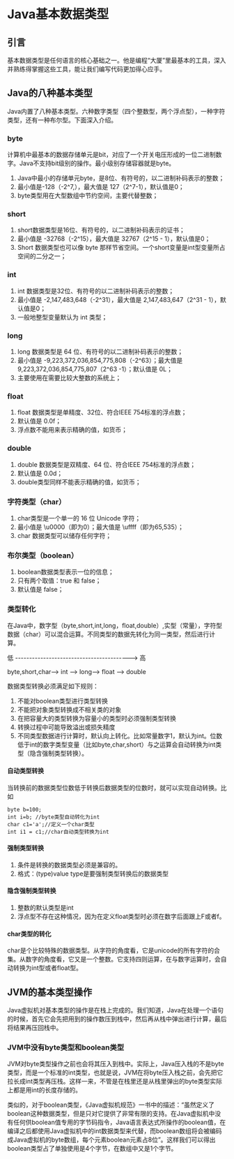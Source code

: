 # Java基本数据类型
## 引言
基本数据类型是任何语言的核心基础之一。他是编程“大厦”里最基本的工具，深入并熟练得掌握这些工具，能让我们编写代码更加得心应手。

## Java的八种基本类型
Java内置了八种基本类型。六种数字类型（四个整数型，两个浮点型），一种字符类型，还有一种布尔型。下面深入介绍。

### byte
计算机中最基本的数据存储单元是bit，对应了一个开关电压形成的一位二进制数字。Java不支持bit级别的操作。最小级别存储容器就是byte。
  1. Java中最小的存储单元byte，是8位、有符号的，以二进制补码表示的整数；
  2. 最小值是-128（-2^7,），最大值是 127（2^7-1），默认值是0；
  3. byte类型用在大型数组中节约空间，主要代替整数；
### short
  1. short数据类型是16位、有符号的，以二进制补码表示的证书；
  2. 最小值是 -32768（-2^15），最大值是 32767（2^15 - 1），默认值是0；
  3. Short 数据类型也可以像 byte 那样节省空间。一个short变量是int型变量所占空间的二分之一；
### int
  1. int 数据类型是32位、有符号的以二进制补码表示的整数；
  2. 最小值是 -2,147,483,648（-2^31），最大值是 2,147,483,647（2^31 - 1），默认值是0；
  3. 一般地整型变量默认为 int 类型；
### long
  1. long 数据类型是 64 位、有符号的以二进制补码表示的整数；
  2. 最小值是 -9,223,372,036,854,775,808（-2^63）；最大值是 9,223,372,036,854,775,807（2^63 -1）；默认值是 0L；
  3. 主要使用在需要比较大整数的系统上；
### float
  1. float 数据类型是单精度、32位、符合IEEE 754标准的浮点数；
  2. 默认值是 0.0f；
  3. 浮点数不能用来表示精确的值，如货币；
### double
  1. double 数据类型是双精度、64 位、符合IEEE 754标准的浮点数；
  2. 默认值是 0.0d；
  3. double类型同样不能表示精确的值，如货币；
### 字符类型（char）
  1. char类型是一个单一的 16 位 Unicode 字符；
  2. 最小值是 \u0000（即为0）；最大值是 \uffff（即为65,535）；
  3. char 数据类型可以储存任何字符；
### 布尔类型（boolean）
  1. boolean数据类型表示一位的信息；
  2. 只有两个取值：true 和 false；
  3. 默认值是 false；
### 类型转化
在Java中，数字型（byte,short,int,long，float,double）,实型（常量），字符型数据（char）可以混合运算。不同类型的数据先转化为同一类型，然后进行计算。

低  ----------------------------------------->  高

byte,short,char—> int —> long—> float —> double

数据类型转换必须满足如下规则：
1. 不能对boolean类型进行类型转换
2. 不能把对象类型转换成不相关类的对象
3. 在把容量大的类型转换为容量小的类型时必须强制类型转换
4. 转换过程中可能导致溢出或损失精度
5. 不同类型数据进行计算时，默认向上转化。比如常量数字1，默认为int。位数低于int的数字类型变量（比如byte,char,short）与之运算会自动转换为int类型（隐含强制类型转换）。


#### 自动类型转换
当转换前的数据类型位数低于转换后数据类型的位数时，就可以实现自动转换。比如
```
byte b=100;
int i=b; //byte类型自动转化为int
char c1='a';//定义一个char类型
int i1 = c1;//char自动类型转换为int
```

#### 强制类型转换
1. 条件是转换的数据类型必须是兼容的。
2. 格式：(type)value type是要强制类型转换后的数据类型

#### 隐含强制类型转换
1. 整数的默认类型是int
2. 浮点型不存在这种情况，因为在定义float类型时必须在数字后面跟上F或者f。

#### char类型的转化
char是个比较特殊的数据类型。从字符的角度看，它是unicode的所有字符的合集。从数字的角度看，它又是一个整数。它支持四则运算，在与数字运算时，会自动转换为int型或者float型。


## JVM的基本类型操作
Java虚拟机对基本类型的操作是在栈上完成的。我们知道，Java在处理一个语句的时候，首先它会先把用到的操作数压到栈中，然后再从栈中弹出进行计算，最后将结果再压回栈中。

### JVM中没有byte类型和boolean类型
JVM对byte类型操作之前也会将其压入到栈中。实际上，Java压入栈的不是byte类型，而是一个标准的int类型，也就是说，JVM在将byte压入栈之前，会先把它拉长成int类型再压栈。这样一来，不管是在栈里还是从栈里弹出的byte类型实际上都是用int的长度存储的。

类似的，对于boolean类型，《Java虚拟机规范》一书中的描述：“虽然定义了boolean这种数据类型，但是只对它提供了非常有限的支持。在Java虚拟机中没有任何供boolean值专用的字节码指令，Java语言表达式所操作的boolean值，在编译之后都使用Java虚拟机中的int数据类型来代替，而boolean数组将会被编码成Java虚拟机的byte数组，每个元素boolean元素占8位”。这样我们可以得出boolean类型占了单独使用是4个字节，在数组中又是1个字节。
